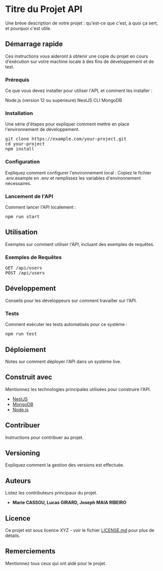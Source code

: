 # Titre du Projet API

Une brève description de votre projet : qu'est-ce que c'est, à quoi ça sert, et pourquoi c'est utile.

## Démarrage rapide

Ces instructions vous aideront à obtenir une copie du projet en cours d'exécution sur votre machine locale à des fins de développement et de test.

### Prérequis

Ce que vous devez installer pour utiliser l'API, et comment les installer :

Node.js (version 12 ou supérieure)
NestJS CLI
MongoDB

### Installation

Une série d'étapes pour expliquer comment mettre en place l'environnement de développement.

<pre>
git clone https://example.com/your-project.git
cd your-project
npm install
</pre>

### Configuration

Expliquez comment configurer l'environnement local :
Copiez le fichier .env.example en .env et remplissez les variables d'environnement nécessaires.

### Lancement de l'API

Comment lancer l'API localement :

<pre>
npm run start
</pre>

## Utilisation

Exemples sur comment utiliser l'API, incluant des exemples de requêtes.

### Exemples de Requêtes

<pre>
GET /api/users
POST /api/users
</pre>

## Développement

Conseils pour les développeurs sur comment travailler sur l'API.

### Tests

Comment exécuter les tests automatisés pour ce système :

<pre>
npm run test
</pre>

## Déploiement

Notes sur comment déployer l'API dans un système live.

## Construit avec

Mentionnez les technologies principales utilisées pour construire l'API.

- [NestJS](https://nestjs.com/)
- [MongoDB](https://www.mongodb.com/)
- [Node.js](https://nodejs.org/)

## Contribuer

Instructions pour contribuer au projet.

## Versioning

Expliquez comment la gestion des versions est effectuée.

## Auteurs

Listez les contributeurs principaux du projet.

- **Marie CASSOU, Lucas GIRARD, Joseph MAIA RIBEIRO**

## Licence

Ce projet est sous licence XYZ - voir le fichier [LICENSE.md](LICENSE.md) pour plus de détails.

## Remerciements

Mentionnez tous ceux qui ont aidé pour le projet.
